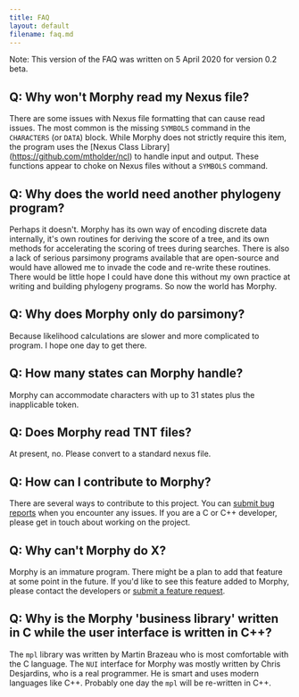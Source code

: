 ```yaml
---
title: FAQ
layout: default
filename: faq.md
---
```


Note: This version of the FAQ was written on 5 April 2020 for version 0.2 beta.

## Q: Why won't Morphy read my Nexus file?
There are some issues with Nexus file formatting that can cause read issues. The most common is the missing `SYMBOLS` command in the `CHARACTERS` (or `DATA`) block. While Morphy does not strictly require this item, the program uses the [Nexus Class Library] (https://github.com/mtholder/ncl) to handle input and output. These functions appear to choke on Nexus files without a `SYMBOLS` command.

## Q: Why does the world need another phylogeny program?
Perhaps it doesn't. Morphy has its own way of encoding discrete data internally, it's own routines for deriving the score of a tree, and its own methods for accelerating the scoring of trees during searches. There is also a lack of serious parsimony programs available that are open-source and would have allowed me to invade the code and re-write these routines. There would be little hope I could have done this without my own practice at writing and building phylogeny programs. So now the world has Morphy. 

## Q: Why does Morphy only do parsimony?
Because likelihood calculations are slower and more complicated to program. I hope one day to get there.

## Q: How many states can Morphy handle?
Morphy can accommodate characters with up to 31 states plus the inapplicable token.

## Q: Does Morphy read TNT files?
At present, no. Please convert to a standard nexus file.

## Q: How can I contribute to Morphy?
There are several ways to contribute to this project. You can [submit bug reports](https://github.com/mbrazeau/morphy.archive/issues) when you encounter any issues. If you are a C or C++ developer, please get in touch about working on the project. 

## Q: Why can't Morphy do X?
Morphy is an immature program. There might be a plan to add that feature at some point in the future. If you'd like to see this feature added to Morphy, please contact the developers or [submit a feature request](https://github.com/mbrazeau/morphy.archive/issues).

## Q: Why is the Morphy 'business library' written in C while the user interface is written in C++?
The `mpl` library was written by Martin Brazeau who is most comfortable with the C language. The `NUI` interface for Morphy was mostly written by Chris Desjardins, who is a real programmer. He is smart and uses modern languages like C++. Probably one day the `mpl` will be re-written in C++.
